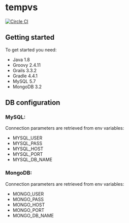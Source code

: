 # tempvs
[![Circle CI](https://circleci.com/gh/ahlinist/tempvs/tree/master.svg?&style=shield)](https://circleci.com/gh/ahlinist/tempvs/tree/master)
## Getting started

To get started you need:
 * Java 1.8
 * Groovy 2.4.11
 * Grails 3.3.2
 * Gradle 4.4.1
 * MySQL 5.7
 * MongoDB 3.2
 
## DB configuration

### MySQL:
Connection parameters are retrieved from env variables:
 * MYSQL_USER
 * MYSQL_PASS
 * MYSQL_HOST
 * MYSQL_PORT
 * MYSQL_DB_NAME

### MongoDB:
Connection parameters are retrieved from env variables:
 * MONGO_USER
 * MONGO_PASS
 * MONGO_HOST
 * MONGO_PORT
 * MONGO_DB_NAME
 